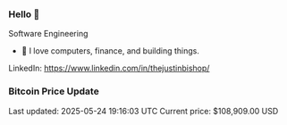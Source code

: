 ### Hello 🤙  

Software Engineering

- 🔭 I love computers, finance, and building things.
  
LinkedIn: https://www.linkedin.com/in/thejustinbishop/  


















































































































































































































































































































































































































### Bitcoin Price Update
Last updated: 2025-05-24 19:16:03 UTC
Current price: $108,909.00 USD

